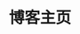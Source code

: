 ---
home: true
layout: BlogHome
icon: house
title: 博客主页
heroImage: https://oss.itbaima.cn/hub/84/image-20241110pvxe9gvh9.jpeg
heroText: KcNCo7的博客
heroFullScreen: true
tagline: 永远相信美好的事情即将发生
projects:
  - icon: folder-open
    name: SpringBoot3 + Vue3 博客项目
    desc: 使用SpringBoot3 + Vue3构建
    link: https://https://kcnco7.us.kg/

  - icon: link
    name: 博主GitHub
    desc: 欢迎访问
    link: https://github.com/KcNco7

  # - icon: book
  #   name: 书籍名称
  #   desc: 书籍详细描述
  #   link: https://你的书籍链接

  # - icon: newspaper
  #   name: 文章名称
  #   desc: 文章详细描述
  #   link: https://你的文章链接

  # - icon: user-group
  #   name: 伙伴名称
  #   desc: 伙伴详细介绍
  #   link: https://你的伙伴链接

  # - icon: https://theme-hope-assets.vuejs.press/logo.svg
  #   name: 自定义项目
  #   desc: 自定义详细介绍
  #   link: https://你的自定义链接

footer: 感谢您的访问！
---